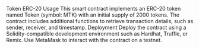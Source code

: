Token ERC-20
Usage
This smart contract implements an ERC-20 token named Token (symbol: MTK) with an initial supply of 2000 tokens. The contract includes additional functions to retrieve transaction details, such as sender, receiver, and timestamp.
Deployment
Deploy the contract using a Solidity-compatible development environment such as Hardhat, Truffle, or Remix.
Use MetaMask to interact with the contract on a testnet.
